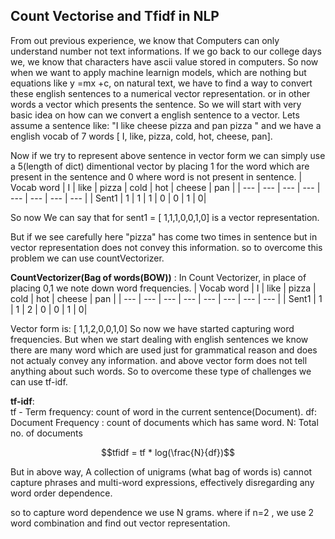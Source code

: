 ## Count Vectorise and Tfidf in NLP

From out previous experience, we know that Computers can only understand number not text informations. If we go back to our college days we, we know that
characters have ascii value stored in computers. So now when we want to apply machine learnign models, which are nothing but equations like y =mx +c,  on natural text,
we have to find a way to convert these english sentences to a numerical vector representation. or in other words a vector which presents the sentence.
So we will start with very basic idea on how can we convert a english sentence to a vector.
Lets assume a sentence like: "I like cheese pizza and pan pizza " and we have a english vocab of 7 words [ I, like, pizza, cold, hot, cheese, pan].

Now if we try to represent above sentence in vector form we can simply use a 5(length of dict) dimentional vector by placing 1 for the word which are
present in the sentence and 0 where word is not present in sentence.
| Vocab word | I | like | pizza | cold | hot | cheese | pan |
| --- | --- | --- | --- | --- | --- | --- | --- |
| Sent1 | 1 | 1 | 1 | 0 | 0 | 1 | 0|

So now We can say that for sent1 = [ 1,1,1,0,0,1,0] is a vector representation.

But if we see carefully here "pizza" has come two times in sentence but in vector representation does not convey this information. so to overcome this problem we can use countVectorizer.

**CountVectorizer(Bag of words(BOW))** : In Count Vectorizer, in place of placing 0,1 we note down word frequencies.
| Vocab word | I | like | pizza | cold | hot | cheese | pan |
| --- | --- | --- | --- | --- | --- | --- | --- |
| Sent1 | 1 | 1 | 2 | 0 | 0 | 1 | 0|


Vector form is: [ 1,1,2,0,0,1,0]
So now we have started capturing word frequencies. But when we start dealing with english sentences we know there are many word which are used just for grammatical reason and does not actualy convey any information.
and above vector form does not tell anything about such words. So to overcome these type of challenges we can use tf-idf.

**tf-idf**: <br>
tf - Term frequency: count of word in the current sentence(Document).
df: Document Frequency : count of documents which has same word.
N: Total no. of documents

$$tfidf = tf * log(\frac{N}{df})$$

But in above way, A collection of unigrams (what bag of words is) cannot capture phrases and multi-word expressions, effectively disregarding any word order dependence.

so to capture word dependence we use N grams. where if n=2 , we use 2 word combination and find out vector representation.


